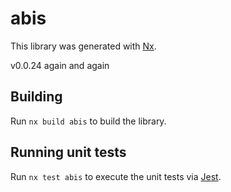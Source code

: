 # abis

This library was generated with [Nx](https://nx.dev).

v0.0.24 again and again

## Building

Run `nx build abis` to build the library.

## Running unit tests

Run `nx test abis` to execute the unit tests via [Jest](https://jestjs.io).
